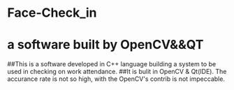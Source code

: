 # Face-Check_in
# a software built by OpenCV&amp;&amp;QT
##This is a software developed in C++ language building a system to be used in checking on work attendance.
##It is bulit in OpenCV & Qt(IDE). The accurance rate is not so high, with the OpenCV's contrib is not impeccable.
